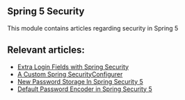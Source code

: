 ## Spring 5 Security

This module contains articles regarding security in Spring 5

## Relevant articles:

- [Extra Login Fields with Spring Security](http://www.baeldung.com/spring-security-extra-login-fields)
- [A Custom Spring SecurityConfigurer](http://www.baeldung.com/spring-security-custom-configurer)
- [New Password Storage In Spring Security 5](http://www.baeldung.com/spring-security-5-password-storage)
- [Default Password Encoder in Spring Security 5](https://www.baeldung.com/spring-security-5-default-password-encoder)

